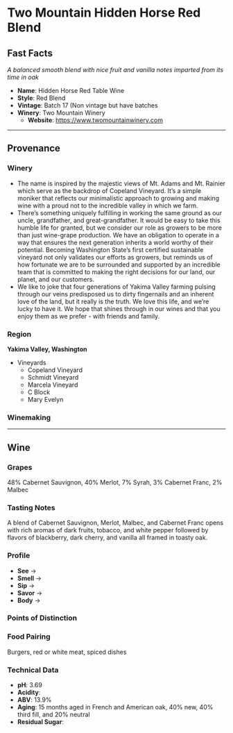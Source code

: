 # Two Mountain Hidden Horse Red Blend
## Fast Facts
*A balanced smooth blend with nice fruit and vanilla notes imparted from its time in oak*
 - **Name**: Hidden Horse Red Table Wine
 - **Style**: Red Blend
 - **Vintage**: Batch 17 (Non vintage but have batches
 - **Winery**: Two Mountain Winery
     - **Website**: https://www.twomountainwinery.com
- - - -

## Provenance
### Winery
 - The name is inspired by the majestic views of Mt. Adams and Mt. Rainier which serve as the backdrop of Copeland Vineyard. It’s a simple moniker that reflects our minimalistic approach to growing and making wine with a proud not to the incredible valley in which we farm.
 - There’s something uniquely fulfilling in working the same ground as our uncle, grandfather, and great-grandfather. It would be easy to take this humble life for granted, but we consider our role as growers to be more than just wine-grape production. We have an obligation to operate in a way that ensures the next generation inherits a world worthy of their potential. Becoming Washington State’s first certified sustainable vineyard not only validates our efforts as growers, but reminds us of how fortunate we are to be surrounded and supported by an incredible team that is committed to making the right decisions for our land, our planet, and our customers.
 - We like to joke that four generations of Yakima Valley farming pulsing through our veins predisposed us to dirty fingernails and an inherent love of the land, but it really is the truth. We love this life, and we’re lucky to have it. We hope that shines through in our wines and that you enjoy them as we prefer - with friends and family.

### Region
**Yakima Valley, Washington**
 - Vineyards
	- Copeland Vineyard
	- Schmidt Vineyard
	- Marcela Vineyard
	- C Block
	- Mary Evelyn

### Winemaking 
- - - -

## Wine
### Grapes
48% Cabernet Sauvignon, 40% Merlot, 7% Syrah, 3% Cabernet Franc, 2% Malbec

### Tasting Notes
A blend of Cabernet Sauvignon, Merlot, Malbec, and Cabernet Franc opens with rich aromas of dark fruits, tobacco, and white pepper followed by flavors of blackberry, dark cherry, and vanilla all framed in toasty oak.

### Profile
 - **See** →  
 - **Smell** → 
 - **Sip** → 
 - **Savor** → 
 - **Body** → 

### Points of Distinction

### Food Pairing
Burgers, red or white meat, spiced dishes

### Technical Data
 - **pH**: 3.69
 - **Acidity**: 
 - **ABV**: 13.9%
 - **Aging**: 15 months aged in French and American oak, 40% new, 40% third fill, and 20% neutral
 - **Residual Sugar**: 
